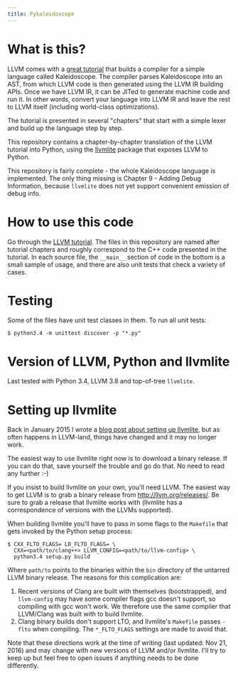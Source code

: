 ```yaml
---
title: Pykaleidoscope
---
```


# What is this?

LLVM comes with a [great tutorial](http://llvm.org/docs/tutorial/) that
builds a compiler for a simple language called Kaleidoscope. The
compiler parses Kaleidoscope into an AST, from which LLVM code is then
generated using the LLVM IR building APIs. Once we have LLVM IR, it can
be JITed to generate machine code and run it. In other words, convert
your language into LLVM IR and leave the rest to LLVM itself (including
world-class optimizations).

The tutorial is presented in several \"chapters\" that start with a
simple lexer and build up the language step by step.

This repository contains a chapter-by-chapter translation of the LLVM
tutorial into Python, using the
[llvmlite](https://github.com/numba/llvmlite) package that exposes LLVM
to Python.

This repository is fairly complete - the whole Kaleidoscope language is
implemented. The only thing missing is Chapter 9 - Adding Debug
Information, because `llvmlite` does not yet support convenient emission
of debug info.

# How to use this code

Go through the [LLVM tutorial](http://llvm.org/docs/tutorial/). The
files in this repository are named after tutorial chapters and roughly
correspond to the C++ code presented in the tutorial. In each source
file, the `__main__` section of code in the bottom is a small sample of
usage, and there are also unit tests that check a variety of cases.

# Testing

Some of the files have unit test classes in them. To run all unit tests:

    $ python3.4 -m unittest discover -p "*.py"

# Version of LLVM, Python and llvmlite

Last tested with Python 3.4, LLVM 3.8 and top-of-tree `llvmlite`.

# Setting up llvmlite

Back in January 2015 I wrote a [blog post about setting up
llvmlite](http://eli.thegreenplace.net/2015/building-and-using-llvmlite-a-basic-example),
but as often happens in LLVM-land, things have changed and it may no
longer work.

The easiest way to use llvmlite right now is to download a binary
release. If you can do that, save yourself the trouble and go do that.
No need to read any further :-)

If you insist to build llvmlite on your own, you\'ll need LLVM. The
easiest way to get LLVM is to grab a binary release from
<http://llvm.org/releases/>. Be sure to grab a release that llvmlite
works with (llvmlite has a correspondence of versions with the LLVMs
supported).

When building llvmlite you\'ll have to pass in some flags to the
`Makefile` that gets invoked by the Python setup process:

``` shell
$ CXX_FLTO_FLAGS= LD_FLTO_FLAGS= \
  CXX=<path/to/clang++> LLVM_CONFIG=<path/to/llvm-config> \
  python3.4 setup.py build
```

Where `path/to` points to the binaries within the `bin` directory of the
untarred LLVM binary release. The reasons for this complication are:

1.  Recent versions of Clang are built with themselves (bootstrapped),
    and `llvm-config` may have some compiler flags gcc doesn\'t support,
    so compiling with gcc won\'t work. We therefore use the same
    compiler that LLVM/Clang was built with to build llvmlite.
2.  Clang binary builds don\'t support LTO, and llvmlite\'s `Makefile`
    passes `-flto` when compiling. The `*_FLTO_FLAGS` settings are made
    to avoid that.

Note that these directions work at the time of writing (last updated:
Nov 21, 2016) and may change with new versions of LLVM and/or llvmlite.
I\'ll try to keep up but feel free to open issues if anything needs to
be done differently.
